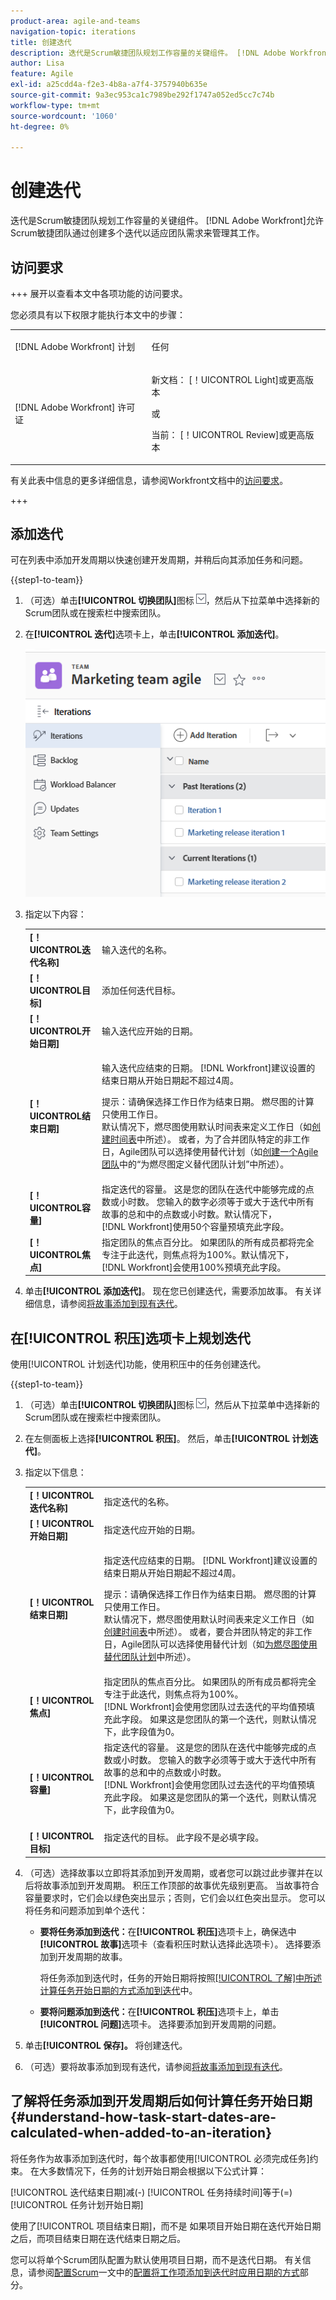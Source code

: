 ```yaml
---
product-area: agile-and-teams
navigation-topic: iterations
title: 创建迭代
description: 迭代是Scrum敏捷团队规划工作容量的关键组件。 [!DNL Adobe Workfront] 允许Scrum敏捷团队通过创建多个迭代以适应团队需求来管理其工作。
author: Lisa
feature: Agile
exl-id: a25cdd4a-f2e3-4b8a-a7f4-3757940b635e
source-git-commit: 9a3ec953ca1c7989be292f1747a052ed5cc7c74b
workflow-type: tm+mt
source-wordcount: '1060'
ht-degree: 0%

---
```


# 创建迭代

迭代是Scrum敏捷团队规划工作容量的关键组件。 [!DNL Adobe Workfront]允许Scrum敏捷团队通过创建多个迭代以适应团队需求来管理其工作。

## 访问要求

+++ 展开以查看本文中各项功能的访问要求。

您必须具有以下权限才能执行本文中的步骤：

<table style="table-layout:auto"> 
 <col> 
 </col> 
 <col> 
 </col> 
 <tbody> 
  <tr> 
   <td role="rowheader">[!DNL Adobe Workfront] 计划</td> 
   <td> <p>任何</p> </td> 
  </tr> 
  <tr> 
   <td role="rowheader">[!DNL Adobe Workfront] 许可证</td> 
   <td> <p>新文档： [！UICONTROL Light]或更高版本</p> 
   或
   <p>当前： [！UICONTROL Review]或更高版本</p> </td> 
  </tr>
 </tbody> 
</table>

有关此表中信息的更多详细信息，请参阅Workfront文档中的[访问要求](/help/quicksilver/administration-and-setup/add-users/access-levels-and-object-permissions/access-level-requirements-in-documentation.md)。

+++

## 添加迭代

可在列表中添加开发周期以快速创建开发周期，并稍后向其添加任务和问题。

{{step1-to-team}}

1. （可选）单击&#x200B;**[!UICONTROL 切换团队]**&#x200B;图标![切换团队图标](assets/switch-team-icon.png)，然后从下拉菜单中选择新的Scrum团队或在搜索栏中搜索团队。

1. 在&#x200B;**[!UICONTROL 迭代]**&#x200B;选项卡上，单击&#x200B;**[!UICONTROL 添加迭代]**。

   ![单击“添加迭代”](assets/click-add-iteration.png)

1. 指定以下内容：

   <table style="table-layout:auto">
    <col> 
    <col> 
    <tbody> 
     <tr> 
      <td role="rowheader"><strong>[！UICONTROL迭代名称]</strong></td> 
      <td>输入迭代的名称。</td> 
     </tr> 
     <tr> 
      <td role="rowheader"><strong>[！UICONTROL目标]</strong></td> 
      <td>添加任何迭代目标。</td> 
     </tr> 
     <tr> 
      <td role="rowheader"><strong>[！UICONTROL开始日期]</strong></td> 
      <td>输入迭代应开始的日期。</td> 
     </tr> 
     <tr> 
      <td role="rowheader"><strong>[！UICONTROL结束日期]</strong></td> 
      <td><p>输入迭代应结束的日期。 [!DNL Workfront]建议设置的结束日期从开始日期起不超过4周。</p><p>提示：请确保选择工作日作为结束日期。 燃尽图的计算只使用工作日。<br>默认情况下，燃尽图使用默认时间表来定义工作日（如<a href="../../../administration-and-setup/set-up-workfront/configure-timesheets-schedules/create-schedules.md" class="MCXref xref">创建时间表</a>中所述）。 或者，为了合并团队特定的非工作日，Agile团队可以选择使用替代计划（如<a href="../../../agile/get-started-with-agile-in-workfront/create-an-agile-team.md" class="MCXref xref">创建一个Agile团队</a>中的“为燃尽图定义替代团队计划”中所述）。</p></td> 
     </tr> 
     <tr> 
      <td role="rowheader"><strong>[！UICONTROL容量]</strong></td> 
      <td> 指定迭代的容量。 这是您的团队在迭代中能够完成的点数或小时数。 您输入的数字必须等于或大于迭代中所有故事的总和中的点数或小时数。默认情况下，<br>[!DNL Workfront]使用50个容量预填充此字段。 </td> 
     </tr> 
     <tr> 
      <td role="rowheader"><strong>[！UICONTROL焦点]</strong></td> 
      <td>指定团队的焦点百分比。 如果团队的所有成员都将完全专注于此迭代，则焦点将为100%。默认情况下，<br>[!DNL Workfront]会使用100%预填充此字段。 </td> 
     </tr> 
    </tbody> 
   </table>

1. 单击&#x200B;**[!UICONTROL 添加迭代]**。 现在您已创建迭代，需要添加故事。 有关详细信息，请参阅[将故事添加到现有迭代](../../../agile/use-scrum-in-an-agile-team/iterations/add-stories-to-existing-iteration.md)。

## 在[!UICONTROL 积压]选项卡上规划迭代

使用[!UICONTROL 计划迭代]功能，使用积压中的任务创建迭代。

{{step1-to-team}}

1. （可选）单击&#x200B;**[!UICONTROL 切换团队]**&#x200B;图标![切换团队图标](assets/switch-team-icon.png)，然后从下拉菜单中选择新的Scrum团队或在搜索栏中搜索团队。

1. 在左侧面板上选择&#x200B;**[!UICONTROL 积压]**。 然后，单击&#x200B;**[!UICONTROL 计划迭代]**。

1. 指定以下信息：

   <table style="table-layout:auto"> 
    <col> 
    <col> 
    <tbody> 
     <tr> 
      <td role="rowheader"><strong>[！UICONTROL迭代名称]</strong></td> 
      <td>指定迭代的名称。</td> 
     </tr> 
     <tr> 
      <td role="rowheader"><strong>[！UICONTROL开始日期]</strong></td> 
      <td> 指定迭代应开始的日期。</td> 
     </tr> 
     <tr> 
      <td role="rowheader"><strong>[！UICONTROL结束日期]</strong> </td> 
      <td><p>指定迭代应结束的日期。 [!DNL Workfront]建议设置的结束日期从开始日期起不超过4周。</p><p>提示：请确保选择工作日作为结束日期。 燃尽图的计算只使用工作日。<br>默认情况下，燃尽图使用默认时间表来定义工作日（如<a href="../../../administration-and-setup/set-up-workfront/configure-timesheets-schedules/create-schedules.md" class="MCXref xref">创建时间表</a>中所述）。 或者，要合并团队特定的非工作日，Agile团队可以选择使用替代计划（如<a href="../../../agile/use-scrum-in-an-agile-team/burndown/use-alt-team-schedule-burndown-charts.md" class="MCXref xref">为燃尽图使用替代团队计划</a>中所述）。</p></td> 
     </tr> 
     <tr> 
      <td role="rowheader"><strong>[！UICONTROL焦点]</strong></td> 
      <td>指定团队的焦点百分比。 如果团队的所有成员都将完全专注于此迭代，则焦点将为100%。<br>[!DNL Workfront]会使用您团队过去迭代的平均值预填充此字段。 如果这是您团队的第一个迭代，则默认情况下，此字段值为0。</td> 
     </tr> 
     <tr> 
      <td role="rowheader"><br><strong>[！UICONTROL容量]</strong></td> 
      <td> 指定迭代的容量。 这是您的团队在迭代中能够完成的点数或小时数。 您输入的数字必须等于或大于迭代中所有故事的总和中的点数或小时数。<br>[!DNL Workfront]会使用您团队过去迭代的平均值预填充此字段。 如果这是您团队的第一个迭代，则默认情况下，此字段值为0。</td> 
     </tr> 
     <tr> 
      <td role="rowheader"><br><strong>[！UICONTROL目标]</strong></td> 
      <td> 指定迭代的目标。 此字段不是必填字段。</td> 
     </tr> 
    </tbody> 
   </table>

1. （可选）选择故事以立即将其添加到开发周期，或者您可以跳过此步骤并在以后将故事添加到开发周期。 积压工作顶部的故事优先级别更高。 当故事符合容量要求时，它们会以绿色突出显示；否则，它们会以红色突出显示。
您可以将任务和问题添加到单个迭代：

   * **要将任务添加到迭代：**&#x200B;在&#x200B;**[!UICONTROL 积压]**&#x200B;选项卡上，确保选中&#x200B;**[!UICONTROL 故事]**&#x200B;选项卡（查看积压时默认选择此选项卡）。 选择要添加到开发周期的故事。

     将任务添加到迭代时，任务的开始日期将按照[[!UICONTROL 了解]中所述计算任务开始日期的方式添加到迭代](#understand-how-task-start-dates-are-calculated-when-added-to-an-iteration)中。

   * **要将问题添加到迭代：**&#x200B;在&#x200B;**[!UICONTROL 积压]**&#x200B;选项卡上，单击&#x200B;**[!UICONTROL 问题]**&#x200B;选项卡。 选择要添加到开发周期的问题。

1. 单击&#x200B;**[!UICONTROL 保存]。**
将创建迭代。

1. （可选）要将故事添加到现有迭代，请参阅[将故事添加到现有迭代](../../../agile/use-scrum-in-an-agile-team/iterations/add-stories-to-existing-iteration.md)。

## 了解将任务添加到开发周期后如何计算任务开始日期 {#understand-how-task-start-dates-are-calculated-when-added-to-an-iteration}

将任务作为故事添加到迭代时，每个故事都使用[!UICONTROL 必须完成任务]约束。 在大多数情况下，任务的计划开始日期会根据以下公式计算：

[!UICONTROL 迭代结束日期]减(-) [!UICONTROL 任务持续时间]等于(=) [!UICONTROL 任务计划开始日期]

使用了[!UICONTROL 项目结束日期]，而不是   如果项目开始日期在迭代开始日期之后，而项目结束日期在迭代结束日期之后。

您可以将单个Scrum团队配置为默认使用项目日期，而不是迭代日期。 有关信息，请参阅[配置Scrum](../../../agile/get-started-with-agile-in-workfront/configure-scrum.md)一文中的[配置将工作项添加到迭代时应用日期的方式](../../../agile/get-started-with-agile-in-workfront/configure-scrum.md#configure-how-dates-are-applied-when-adding-work-items-to-an-iteration)部分。
